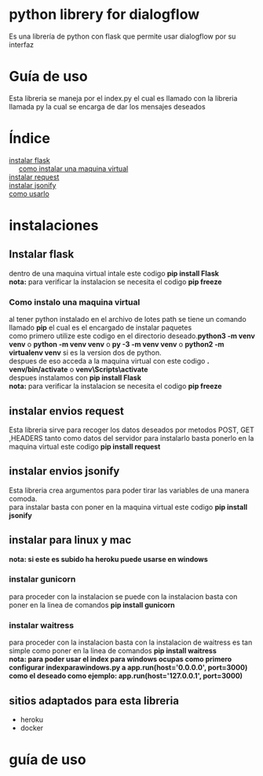 # python librery for dialogflow
Es una librería de python con flask que permite usar dialogflow por su interfaz
<h1>Guía de uso</h1>
Esta libreria se maneja por el index.py el cual es llamado con la libreria llamada py la cual se encarga de dar los mensajes deseados
<h1>Índice</h1>
<a href="#Instalar-flask">instalar flask</a>
<br>
<a style="margin-left:20px;" href="#Como-instalo-una-maquina-virtual">como instalar una maquina virtual</a>
<br>
<a href="#instalar-envios-request">instalar request</a>
<br>
<a href="#instalar-envios-jsonify">instalar jsonify</a>
<br>
<a href="#guía-de-uso-1">como usarlo</a>
<h1>instalaciones</h1>
<h2>Instalar flask</h1>
dentro de una maquina virtual intale este codigo
<b>pip install Flask</b><br>
<b>nota:</b> para verificar la instalacion se necesita el codigo <b>pip freeze</b>
<h3>Como instalo una maquina virtual</h2>
al tener python instalado en el archivo de lotes path se tiene un comando llamado <b>pip</b> el cual es el encargado de instalar paquetes<br>
como primero utilize este codigo en el directorio deseado.<b>python3 -m venv venv</b> o <b>python -m venv venv</b> o <b>py -3 -m venv venv</b> o <b>python2 -m virtualenv venv</b> si es la version dos de python.<br>
despues de eso acceda a la maquina virtual con este codigo <b>. venv/bin/activate</b> o <b>venv\Scripts\activate</b><br>
despues instalamos con <b>pip install Flask</b><br>
<b>nota:</b> para verificar la instalacion se necesita el codigo <b>pip freeze</b>
<h2>instalar envios request</h2>
Esta libreria sirve para recoger los datos deseados por metodos POST, GET ,HEADERS tanto como datos del servidor para instalarlo basta ponerlo en la maquina virtual este codigo <b> pip install request</b>
<h2>instalar envios jsonify</h2>
Esta libreria crea argumentos para poder tirar las variables de una manera comoda.<br>
para instalar basta con poner en la maquina virtual este codigo <b> pip install jsonify</b>
<h2>instalar para linux y mac</h2>
<b>nota: si este es subido ha heroku puede usarse en windows</b>
<h3>instalar gunicorn</h3>
 para proceder con la instalacion se puede con la instalacion basta con poner en la linea de comandos <b>pip install gunicorn</b>
 <h3>instalar waitress</h3>
 para proceder con la instalacion basta con la instalacion de waitress es tan simple como poner en la linea de comandos <b>pip install waitress</b><br>
 <b>nota: para poder usar el index para windows ocupas como primero configurar indexparawindows.py a app.run(host='0.0.0.0', port=3000) como el deseado como ejemplo:  app.run(host='127.0.0.1', port=3000) </b>
 <h2>sitios adaptados para esta libreria</h2>
<ul>
 <li>heroku</li>
 <li>docker</li>
</ul>
<h1>guía de uso</h1>
